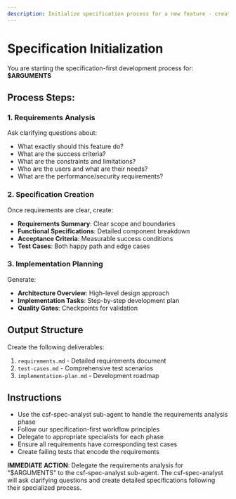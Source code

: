 ```yaml
---
description: Initialize specification process for a new feature - creates detailed requirements, test cases, and implementation plan
---
```


# Specification Initialization

You are starting the specification-first development process for: **$ARGUMENTS**

## Process Steps:

### 1. Requirements Analysis
Ask clarifying questions about:
- What exactly should this feature do?
- What are the success criteria?
- What are the constraints and limitations?
- Who are the users and what are their needs?
- What are the performance/security requirements?

### 2. Specification Creation
Once requirements are clear, create:
- **Requirements Summary**: Clear scope and boundaries
- **Functional Specifications**: Detailed component breakdown  
- **Acceptance Criteria**: Measurable success conditions
- **Test Cases**: Both happy path and edge cases

### 3. Implementation Planning
Generate:
- **Architecture Overview**: High-level design approach
- **Implementation Tasks**: Step-by-step development plan
- **Quality Gates**: Checkpoints for validation

## Output Structure
Create the following deliverables:
1. `requirements.md` - Detailed requirements document
2. `test-cases.md` - Comprehensive test scenarios
3. `implementation-plan.md` - Development roadmap

## Instructions
- Use the csf-spec-analyst sub-agent to handle the requirements analysis phase
- Follow our specification-first workflow principles
- Delegate to appropriate specialists for each phase
- Ensure all requirements have corresponding test cases
- Create failing tests that encode the requirements

**IMMEDIATE ACTION**: Delegate the requirements analysis for "$ARGUMENTS" to the csf-spec-analyst sub-agent. The csf-spec-analyst will ask clarifying questions and create detailed specifications following their specialized process.